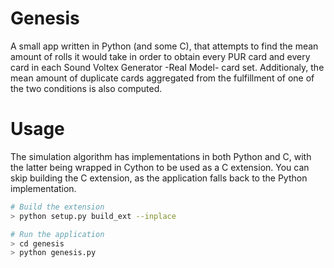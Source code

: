 # Genesis
A small app written in Python (and some C), that attempts to find the mean amount of rolls it would take in order to obtain every PUR card and every card in each Sound Voltex Generator -Real Model- card set. Additionaly, the mean amount of duplicate cards aggregated from the fulfillment of one of the two conditions is also computed.

# Usage
The simulation algorithm has implementations in both Python and C, with the latter being wrapped in Cython to be used as a C extension. You can skip building the C extension, as the application falls back to the Python implementation.

```sh
# Build the extension
> python setup.py build_ext --inplace

# Run the application
> cd genesis
> python genesis.py
```
